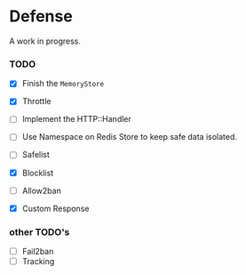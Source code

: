 # Defense

A work in progress.

### TODO

- [x] Finish the `MemoryStore`
- [x] Throttle
- [ ] Implement the HTTP::Handler
- [ ] Use Namespace on Redis Store to keep safe data isolated.
- [ ] Safelist
- [x] Blocklist
- [ ] Allow2ban
- [x] Custom Response


### other TODO's

- [ ] Fail2ban
- [ ] Tracking
